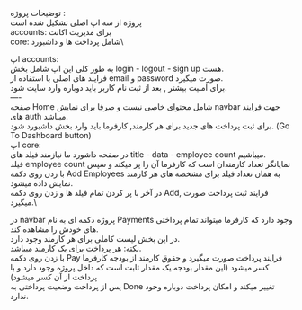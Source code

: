 توضیحات پروژه :\
پروژه از سه اپ اصلی تشکیل شده است\
accounts: برای مدیریت اکانت \
core: شامل پرداخت ها و داشبورد\

اپ ‌accounts: \
به طور کلی این اپ شامل بخش login - logout - sign up هست.\
فرایند های اصلی با استفاده از email و password صورت میگیرد.\
برای امنیت بیشتر , بعد از ثبت نام کاربر باید دوباره وارد سایت شود.\
—-\
صفحه Home شامل محتوای خاصی نیست و صرفا برای نمایش navbar جهت فرایند های auth میباشد.\
برای ثبت پرداخت های جدید برای هر کارمند, کارفرما باید وارد بخش داشبورد شود. (Go To Dashboard button)\
اپ core:\
در صفحه داشورد ما نیازمند فیلد های title - data - employee count میباشیم.\
فیلد employee count نمایانگر تعداد کارمندان است که کارفرما آن را پر میکند و سپس با زدن روی دکمه Add Employees به همان تعداد فیلد برای مشخصه های هر کارمند نمایش داده میشود.\
در آخر با پر کردن تمام فیلد ها و زدن روی دکمه Add, فرایند ثبت پرداخت صورت میگیرد.\

در navbar پروژه دکمه ای به نام Payments وجود دارد که کارفرما میتواند تمام پرداختی های خودش را مشاهده کند.\
در این بخش لیست کاملی برای هر کارمند وجود دارد.\
نکته: هر پرداخت برای یک کارمند میباشد.\
با زدن روی دکمه Pay فرایند پرداخت صورت میگیرد و حقوق کارمند از بودجه کارفرما کسر میشود (این مقدار بودجه یک مقدار ثابت است که داخل پروژه وجود دارد و با پرداخت از آن کسر میشود)\
پس از پرداخت وضعیت پرداختی به Done تغییر میکند و امکان پرداخت دوباره وجود ندارد.



